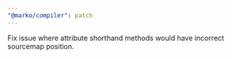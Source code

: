 ```yaml
---
"@marko/compiler": patch
---
```


Fix issue where attribute shorthand methods would have incorrect sourcemap position.
